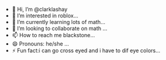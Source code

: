 - 👋 Hi, I’m @clarklashay
- 👀 I’m interested in roblox...
- 🌱 I’m currently learning lots of math...
- 💞️ I’m looking to collaborate on math ...
- 📫 How to reach me blackstone...
- 😄 Pronouns: he/she ...
- ⚡ Fun fact:i can go cross eyed and i have to dif eye colors...

<!---
clarklashay/lashay is a ✨ special ✨ repository because its `README.md` (this file) appears on your GitHub profile.
You can click the Preview link to take a look at your changes.
--->
